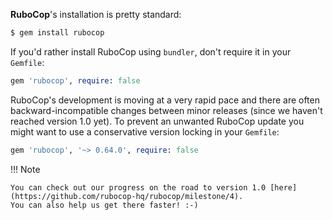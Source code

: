 **RuboCop**'s installation is pretty standard:

```sh
$ gem install rubocop
```

If you'd rather install RuboCop using `bundler`, don't require it in your `Gemfile`:

```rb
gem 'rubocop', require: false
```

RuboCop's development is moving at a very rapid pace and there are
often backward-incompatible changes between minor releases (since we
haven't reached version 1.0 yet). To prevent an unwanted RuboCop update you
might want to use a conservative version locking in your `Gemfile`:

```rb
gem 'rubocop', '~> 0.64.0', require: false
```

!!! Note

    You can check out our progress on the road to version 1.0 [here](https://github.com/rubocop-hq/rubocop/milestone/4).
    You can also help us get there faster! :-)
